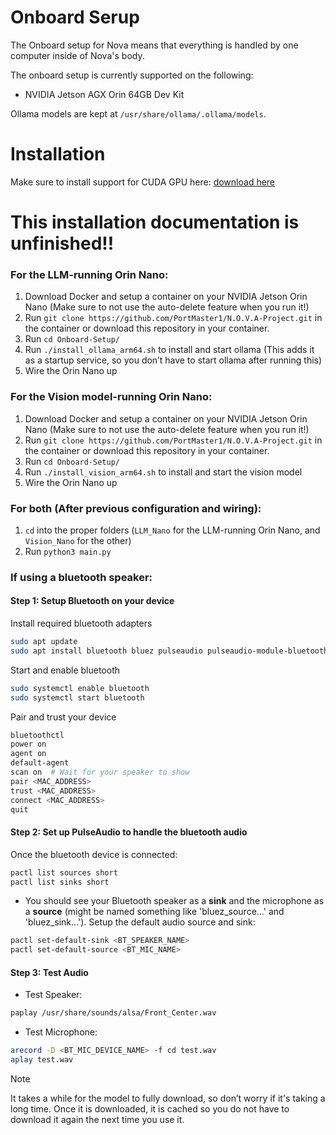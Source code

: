 # Onboard Serup
The Onboard setup for Nova means that everything is handled by one computer inside of Nova's body.

The onboard setup is currently supported on the following:
- NVIDIA Jetson AGX Orin 64GB Dev Kit

Ollama models are kept at `/usr/share/ollama/.ollama/models`.

# Installation

Make sure to install support for CUDA GPU here: [download here](https://developer.nvidia.com/cuda-downloads)

# This installation documentation is unfinished!!

### For the LLM-running Orin Nano:
1. Download Docker and setup a container on your NVIDIA Jetson Orin Nano (Make sure to not use the auto-delete feature when you run it!)
2. Run `git clone https://github.com/PortMaster1/N.O.V.A-Project.git` in the container or download this repository in your container.
3. Run `cd Onboard-Setup/`
4. Run `./install_ollama_arm64.sh` to install and start ollama (This adds it as a startup service, so you don’t have to start ollama after running this)
5. Wire the Orin Nano up

### For the Vision model-running Orin Nano:
1. Download Docker and setup a container on your NVIDIA Jetson Orin Nano (Make sure to not use the auto-delete feature when you run it!)
2. Run `git clone https://github.com/PortMaster1/N.O.V.A-Project.git` in the container or download this repository in your container.
3. Run `cd Onboard-Setup/`
4. Run `./install_vision_arm64.sh` to install and start the vision model
5. Wire the Orin Nano up

### For both (After previous configuration and wiring):
1. `cd` into the proper folders (`LLM_Nano` for the LLM-running Orin Nano, and `Vision_Nano` for the other)
2. Run `python3 main.py`

### If using a bluetooth speaker:
#### Step 1: Setup Bluetooth on your device
Install required bluetooth adapters
```bash
sudo apt update
sudo apt install bluetooth bluez pulseaudio pulseaudio-module-bluetooth pavucontrol
```
Start and enable bluetooth
```bash
sudo systemctl enable bluetooth
sudo systemctl start bluetooth
```
Pair and trust your device
```bash
bluetoothctl
power on
agent on
default-agent
scan on  # Wait for your speaker to show
pair <MAC_ADDRESS>
trust <MAC_ADDRESS>
connect <MAC_ADDRESS>
quit
```
#### Step 2: Set up PulseAudio to handle the bluetooth audio
Once the bluetooth device is connected:
```bash
pactl list sources short
pactl list sinks short
```
- You should see your Bluetooth speaker as a **sink** and the microphone as a **source** (might be named something like 'bluez_source...' and 'bluez_sink...').
Setup the default audio source and sink:
```bash
pactl set-default-sink <BT_SPEAKER_NAME>
pactl set-default-source <BT_MIC_NAME>
```
#### Step 3: Test Audio
* Test Speaker:
```bash
paplay /usr/share/sounds/alsa/Front_Center.wav
```
* Test Microphone:
```bash
arecord -D <BT_MIC_DEVICE_NAME> -f cd test.wav
aplay test.wav
```

> [!NOTE]
> It takes a while for the model to fully download, so don’t worry if it's taking a long time.
> Once it is downloaded, it is cached so you do not have to download it again the next time you use it.
